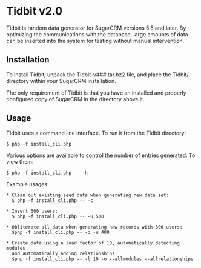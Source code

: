 Tidbit v2.0
===========
Tidbit is random data generator for SugarCRM versions 5.5 and later.  By optimizing
the communications with the database, large amounts of data can be inserted
into the system for testing without manual intervention.


Installation
------------
To install Tidbit, unpack the Tidbit-v###.tar.bz2 file, and place the Tidbit/
directory within your SugarCRM installation.

The only requirement of Tidbit is that you have an installed and properly
configured copy of SugarCRM in the directory above it.


Usage
-----
Tidbit uses a command line interface.  To run it from the Tidbit directory:

    $ php -f install_cli.php

Various options are available to control the number of entries generated.
To view them:

    $ php -f install_cli.php -- -h

Example usages:

    * Clean out existing seed data when generating new data set:
      $ php -f install_cli.php -- -c

    * Insert 500 users:
      $ php -f install_cli.php -- -u 500

    * Obliterate all data when generating new records with 300 users:
      $php -f install_cli.php -- -o -u 400
      
    * Create data using a load factor of 10, automatically detecting modules
      and automatically adding relationships.
      $php -f install_cli.php -- -l 10 -o --allmodules --allrelationships


